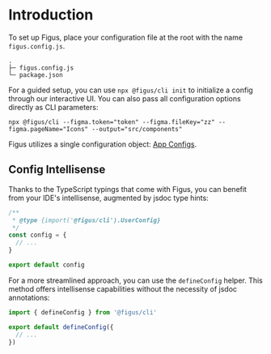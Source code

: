 # Introduction

To set up Figus, place your configuration file at the root with the name `figus.config.js`.

```
.
├─ figus.config.js
└─ package.json
```

For a guided setup, you can use `npx @figus/cli init` to initialize a config through our interactive UI. You can also pass all configuration options directly as CLI parameters:

```shell
npx @figus/cli --figma.token="token" --figma.fileKey="zz" --figma.pageName="Icons" --output="src/components" 
```

Figus utilizes a single configuration object: [App Configs](./app-configs).

## Config Intellisense

Thanks to the TypeScript typings that come with Figus, you can benefit from your IDE's intellisense, augmented by jsdoc type hints:

```js
/**
 * @type {import('@figus/cli').UserConfig}
 */
const config = {
  // ...
}

export default config
```

For a more streamlined approach, you can use the `defineConfig` helper. This method offers intellisense capabilities without the necessity of jsdoc annotations:

```js
import { defineConfig } from '@figus/cli'

export default defineConfig({
  // ...
})
```